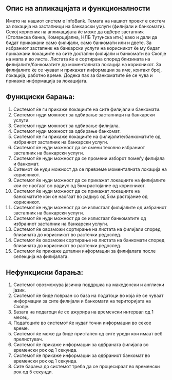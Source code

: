 ## Опис на апликацијата и функционалности
Името на нашиот систем е InfoBank.
Темата на нашиот проект е систем за локација на застапници на банкарски услуги (филијали и банкомати). Секој корисник на апликацијата ќе може да одбере застапник (Стопанска банка, Комерцијална, НЛБ Тутунска итн.) како и дали да бидат прикажани само филијали, само банкомати или и двете. 
За избраниот застапник на банкарски услуги на корисникот ќе му бидат прикажани локациите на сите достапни филијали и банкомати во Скопје на мапа и во листа.
Листата ќе е сортирана според близината на филијалите/банкоматите до моменталната локација на корисникот.
За филијалите ќе се чуваат и прикажат информации за име, контакт број, локација, работно време. Додека пак за банкоматите ќе се чува и прикаже информација за локацијата.

## Функциски барања:
1. Системот ќе ги прикаже локациите на сите филијали и банкомати.
2. Системот нуди можност за одбирање застапници на банкарски услуги.
3. Системот нуди можност за одбирање филијала.
4. Системот нуди можност за одбирање банкомат.
5. Системот ќе ги прикаже локациите на филијалите/банкоматите од избраниот застапник на банкарски услуги.
6. Системот ќе нуди можност да се смени тековно избраниот застапник на банкарски услуги.
7. Системот ќе нуди можност да се промени изборот помеѓу филијала и банкомат.
8. Ситемот ќе нуди можност да се превземе моменталната локација на корисникот.
9. Системот ќе нуди можност да се прикажат локациите на филијалите кои се наоѓаат во радиус од 5км растојание од корисникот.
10. Системот ќе нуди можност да се прикажат локациите на банкоматите кои се наоѓаат во радиус од 5км растојание од корисникот.
11. Системот ќе нуди можност да се излистаат филијалите од избраниот застапник на банкарски услуги.
12. Системот ќе нуди можност да се излистаат банкоматите од избраниот застапник на банкарски услуги.
13. Системот ќе овозможи сортирање на листата на филијали според близината до корисникот во растечки редослед.
14. Системот ќе овозможи сортирање на листата на банкомати според близината до корисникот во растечки редослед.
15. Системот ќе прикаже детални информации за филијалата после селекција на филијалата.

## Нефункциски барања:
1. Системот овозможува јазична поддршка на македонски и англиски јазик.
2. Системот ќе биде поврзан со база на податоци во која ќе се чуваат информации за сите филијали и банкомати на територијата на Скопје.
3. Базата на податоци ќе се ажурира на временски интервал од 1 месец.
4. Податоците во системот ќе нудат точни информации во секое време.
5. Системот ќе може да биде пристапен од сите уреди кои имаат веб прелистувач.
6. Системот ќе прикаже информации за одбраната филијала во временски рок од 1 секунда.
7. Системот ќе прикаже информации за одбраниот банкомат во временски рок од 1 секунда.
8. Сите барања до системот треба да се процесираат во временски рок од 5 секунди.

